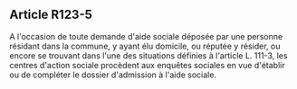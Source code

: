 ## Article R123-5

A l'occasion de toute demande d'aide sociale déposée par une personne résidant dans la commune, y ayant
élu domicile, ou réputée y résider, ou encore se trouvant dans l'une des situations définies à l'article L.
111-3, les centres d'action sociale procèdent aux enquêtes sociales en vue d'établir ou de compléter le dossier
d'admission à l'aide sociale.

